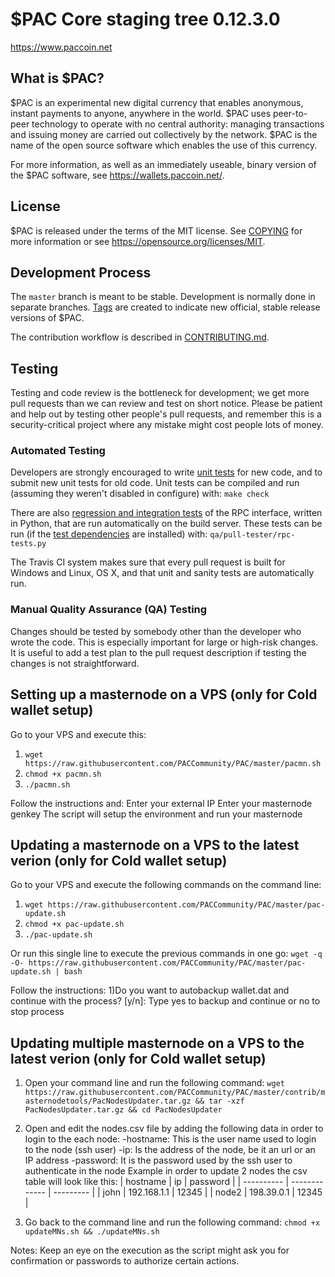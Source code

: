 $PAC Core staging tree 0.12.3.0
===============================

<!-- `master:` [![Build Status](https://travis-ci.org/paccoinpay/paccoin.svg?branch=master)](https://travis-ci.org/paccoinpay/paccoin) `develop:` [![Build Status](https://travis-ci.org/paccoinpay/paccoin.svg?branch=develop)](https://travis-ci.org/paccoinpay/paccoin/branches) -->

https://www.paccoin.net


What is $PAC?
----------------

$PAC is an experimental new digital currency that enables anonymous, instant
payments to anyone, anywhere in the world. $PAC uses peer-to-peer technology
to operate with no central authority: managing transactions and issuing money
are carried out collectively by the network. $PAC is the name of the open
source software which enables the use of this currency.

For more information, as well as an immediately useable, binary version of
the $PAC software, see https://wallets.paccoin.net/.


License
-------

$PAC is released under the terms of the MIT license. See [COPYING](COPYING) for more
information or see https://opensource.org/licenses/MIT.

Development Process
-------------------

The `master` branch is meant to be stable. Development is normally done in separate branches.
[Tags](https://github.com/paccoinpay/paccoin/tags) are created to indicate new official,
stable release versions of $PAC.

The contribution workflow is described in [CONTRIBUTING.md](CONTRIBUTING.md).

Testing
-------

Testing and code review is the bottleneck for development; we get more pull
requests than we can review and test on short notice. Please be patient and help out by testing
other people's pull requests, and remember this is a security-critical project where any mistake might cost people
lots of money.

### Automated Testing

Developers are strongly encouraged to write [unit tests](/doc/unit-tests.md) for new code, and to
submit new unit tests for old code. Unit tests can be compiled and run
(assuming they weren't disabled in configure) with: `make check`

There are also [regression and integration tests](/qa) of the RPC interface, written
in Python, that are run automatically on the build server.
These tests can be run (if the [test dependencies](/qa) are installed) with: `qa/pull-tester/rpc-tests.py`

The Travis CI system makes sure that every pull request is built for Windows
and Linux, OS X, and that unit and sanity tests are automatically run.

### Manual Quality Assurance (QA) Testing

Changes should be tested by somebody other than the developer who wrote the
code. This is especially important for large or high-risk changes. It is useful
to add a test plan to the pull request description if testing the changes is
not straightforward.

<!-- Translations
------------

Testing
-------
Changes to translations as well as new translations can be submitted to
[Paccoin Core's Transifex page](https://www.transifex.com/projects/p/paccoin/).

Translations are periodically pulled from Transifex and merged into the git repository. See the
[translation process](doc/translation_process.md) for details on how this works.

**Important**: We do not accept translation changes as GitHub pull requests because the next
pull from Transifex would automatically overwrite them again.

Translators should also follow the [forum](https://www.paccoin.org/forum/topic/paccoin-worldwide-collaboration.88/).
-->

Setting up a masternode on a VPS (only for Cold wallet setup)
-------
Go to your VPS and execute this:
1) `wget https://raw.githubusercontent.com/PACCommunity/PAC/master/pacmn.sh`
2) `chmod +x pacmn.sh`
3) `./pacmn.sh`

Follow the instructions and:
Enter your external IP
Enter your masternode genkey
The script will setup the environment and run your masternode 

Updating a masternode on a VPS to the latest verion (only for Cold wallet setup)
-------
Go to your VPS and execute the following commands on the command line:
1) `wget https://raw.githubusercontent.com/PACCommunity/PAC/master/pac-update.sh`
2) `chmod +x pac-update.sh`
3) `./pac-update.sh`

Or run this single line to execute the previous commands in one go:
`wget -q -O- https://raw.githubusercontent.com/PACCommunity/PAC/master/pac-update.sh | bash`

Follow the instructions:
1)Do you want to autobackup wallet.dat and continue with the process? [y/n]: Type yes to backup and continue or no to stop process 

Updating multiple masternode on a VPS to the latest verion (only for Cold wallet setup)
-------
1) Open your command line and run the following command:
`wget https://raw.githubusercontent.com/PACCommunity/PAC/master/contrib/masternodetools/PacNodesUpdater.tar.gz && tar -xzf PacNodesUpdater.tar.gz && cd PacNodesUpdater`

2) Open and edit the nodes.csv file by adding the following data in order to login to the each node:
    -hostname: This is the user name used to login to the node (ssh user)
    -ip: Is the address of the node, be it an url or an IP address
    -password: It is the password used by the ssh user to authenticate in the node
    Example in order to update 2 nodes the csv table will look like this:
    | hostname   | ip            | password  |
    | ---------- | ------------- | --------- |
    | john       | 192.168.1.1   | 12345     |
    | node2      | 198.39.0.1    | 12345     |

3) Go back to the command line and run the following command:
`chmod +x updateMNs.sh && ./updateMNs.sh`

Notes: Keep an eye on the execution as the script might ask you for confirmation or passwords to
authorize certain actions.
